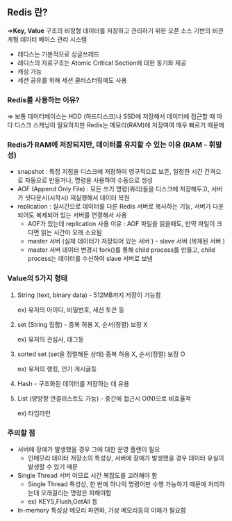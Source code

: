 ## Redis 란?

⇒**Key, Value** 구조의 비정형 데이터를 저장하고 관리하기 위한 오픈 소스 기반의 비관계형 데이터 베이스 관리 시스템

- 레디스는 기본적으로 싱글쓰레드
- 레디스의 자료구조는 Atomic Critical Section에 대한 동기화 제공
- 캐싱 가능
- 세션 공유를 위해 세션 클러스터링에도 사용

### Redis를 사용하는 이유?

⇒ 보통 데이터베이스는 HDD (하드디스크)나 SSD에 저장해서 데이터에 접근할 때 마다 디스크 스캐닝이 필요하지만 Redis는 메모리(RAM)에 저장여여  매우 빠르기 때문에 

### Redis가 RAM에 저장되지만, 데이터를 유지할 수 있는 이유 (RAM - 휘발성)

- snapshot : 특정 지점을 디스크에 저장하여 영구적으로 보존, 일정한 시간 간격으로 자동으로 만들거나, 명령을 사용하여 수동으로 생성
- AOF (Append Only File) : 모든 쓰기 명령(쿼리)들을 디스크에 저장해두고, 서버가 셧다운시(시작시) 재실행해서 데이터 복원
- replication : 실시간으로 데이터를 다른 Redis 서버로 복사하는 기능, 서버가 다운 되어도 복제되어 있는 서버를 연결해서 사용
    - AOF가 있는데 replication 사용 이유 : AOF 파일을 읽을때도, 만약 파일이 크다면 읽는 시간이 오래 소요됨
    - master 서버 (실제 데이터가 저장되어 있는 서버 ) - slave 서버  (복제된 서버 )
    - master 서버 데이터 변경시 fork()를 통해 child process를 만들고, child process는 데이터를 수신하여 slave 서버로 보냄

### Value의 5가지 형태

1. String (text, binary data) - 512MB까지 저장이 가능함
    
    ex) 유저의 아이디, 비밀번호, 세션 토큰 등 
    
2. set (String 집합) - 중복 허용 X, 순서(정렬) 보장 X
    
    ex) 유저의 관심사, 태그등 
    
3. sorted set (set을 정렬해둔 상태) 중복 허용 X, 순서(정렬) 보장 O
    
    ex) 유저의 랭킹, 인기 게시글등
    
4. Hash - 구조화된 데이터를 저장하는 데 유용
5. List (양방향 연결리스트도 가능) - 중간에 접근시 O(N)으로 비효율적 
    
    ex) 타임라인 
    

### 주의할 점

- 서버에 장애가 발생했을 경우 그에 대한 운영 플랜이 필요
    - 인메모리 데이터 저장소의 특성상, 서버에 장애가 발생했을 경우 데이터 유실이 발생할 수 있기 때문
- Single Thread 서버 이므로 시간 복잡도를 고려해야 함
    - Single Thread 특성상, 한 번에 하나의 명령어만 수행 가능하기 때문에 처리하는데 오래걸리는 명령은 피해야함
    - ex) KEYS,Flush,GetAll 등
- In-memory 특성상 메모리 파편화, 가상 메모리등의 이해가 필요함
